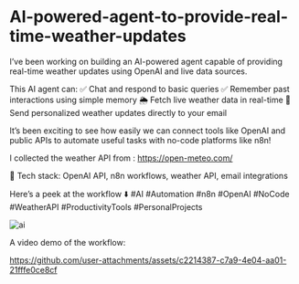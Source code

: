 # AI-powered-agent-to-provide-real-time-weather-updates
I’ve been working on building an AI-powered agent capable of providing real-time weather updates using OpenAI and live data sources.

This AI agent can:
✅ Chat and respond to basic queries
✅ Remember past interactions using simple memory
🌦️ Fetch live weather data in real-time
📧 Send personalized weather updates directly to your email

It’s been exciting to see how easily we can connect tools like OpenAI and public APIs to automate useful tasks with no-code platforms like n8n!

I collected the weather API from : https://open-meteo.com/

🔧 Tech stack: OpenAI API, n8n workflows, weather API, email integrations

Here’s a peek at the workflow ⬇️
#AI #Automation #n8n #OpenAI #NoCode #WeatherAPI #ProductivityTools #PersonalProjects


![ai](https://github.com/user-attachments/assets/0a3382a0-1886-455d-b82b-8a26616d3ab3)

A video demo of the workflow: 



https://github.com/user-attachments/assets/c2214387-c7a9-4e04-aa01-21fffe0ce8cf

